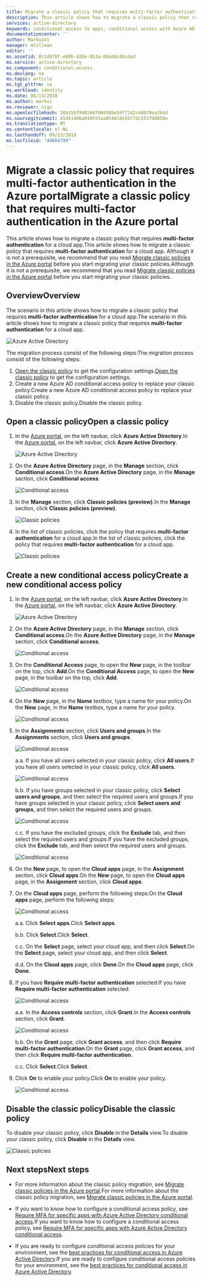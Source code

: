 ```yaml
---
title: Migrate a classic policy that requires multi-factor authentication in the Azure portal | Microsoft Docs
description: This article shows how to migrate a classic policy that requires multi-factor authentication in the Azure portal.
services: active-directory
keywords: conditional access to apps, conditional access with Azure AD, secure access to company resources, conditional access policies
documentationcenter: ''
author: MarkusVi
manager: mtillman
editor: ''
ms.assetid: 8c1d978f-e80b-420e-853a-8bbddc4bcdad
ms.service: active-directory
ms.component: conditional-access
ms.devlang: na
ms.topic: article
ms.tgt_pltfrm: na
ms.workload: identity
ms.date: 06/13/2018
ms.author: markvi
ms.reviewer: nigu
ms.openlocfilehash: 20a15bf94826df0b058be59ff242c46878ea26dd
ms.sourcegitcommit: d1451406a010fd3aa854dc8e5b77dc5537d8050e
ms.translationtype: MT
ms.contentlocale: nl-NL
ms.lasthandoff: 09/13/2018
ms.locfileid: "44864799"
---
```

# <a name="migrate-a-classic-policy-that-requires-multi-factor-authentication-in-the-azure-portal"></a><span data-ttu-id="48583-104">Migrate a classic policy that requires multi-factor authentication in the Azure portal</span><span class="sxs-lookup"><span data-stu-id="48583-104">Migrate a classic policy that requires multi-factor authentication in the Azure portal</span></span> 

<span data-ttu-id="48583-105">This article shows how to migrate a classic policy that requires **multi-factor authentication** for a cloud app.</span><span class="sxs-lookup"><span data-stu-id="48583-105">This article shows how to migrate a classic policy that requires **multi-factor authentication** for a cloud app.</span></span> <span data-ttu-id="48583-106">Although it is not a prerequisite, we recommend that you read [Migrate classic policies in the Azure portal](policy-migration.md) before you start migrating your classic policies.</span><span class="sxs-lookup"><span data-stu-id="48583-106">Although it is not a prerequisite, we recommend that you read [Migrate classic policies in the Azure portal](policy-migration.md) before you start migrating your classic policies.</span></span>


 
## <a name="overview"></a><span data-ttu-id="48583-107">Overview</span><span class="sxs-lookup"><span data-stu-id="48583-107">Overview</span></span> 

<span data-ttu-id="48583-108">The scenario in this article shows how to migrate a classic policy that requires **multi-factor authentication** for a cloud app.</span><span class="sxs-lookup"><span data-stu-id="48583-108">The scenario in this article shows how to migrate a classic policy that requires **multi-factor authentication** for a cloud app.</span></span> 

![Azure Active Directory](./media/policy-migration/33.png)


<span data-ttu-id="48583-110">The migration process consist of the following steps:</span><span class="sxs-lookup"><span data-stu-id="48583-110">The migration process consist of the following steps:</span></span>

1. <span data-ttu-id="48583-111">[Open the classic policy](#open-a-classic-policy) to get the configuration settings.</span><span class="sxs-lookup"><span data-stu-id="48583-111">[Open the classic policy](#open-a-classic-policy) to get the configuration settings.</span></span>
2. <span data-ttu-id="48583-112">Create a new Azure AD conditional access policy to replace your classic policy.</span><span class="sxs-lookup"><span data-stu-id="48583-112">Create a new Azure AD conditional access policy to replace your classic policy.</span></span> 
3. <span data-ttu-id="48583-113">Disable the classic policy.</span><span class="sxs-lookup"><span data-stu-id="48583-113">Disable the classic policy.</span></span>



## <a name="open-a-classic-policy"></a><span data-ttu-id="48583-114">Open a classic policy</span><span class="sxs-lookup"><span data-stu-id="48583-114">Open a classic policy</span></span>

1. <span data-ttu-id="48583-115">In the [Azure portal](https://portal.azure.com), on the left navbar, click **Azure Active Directory**.</span><span class="sxs-lookup"><span data-stu-id="48583-115">In the [Azure portal](https://portal.azure.com), on the left navbar, click **Azure Active Directory**.</span></span>

    ![Azure Active Directory](./media/policy-migration-mfa/01.png)

2. <span data-ttu-id="48583-117">On the **Azure Active Directory** page, in the **Manage** section, click **Conditional access**.</span><span class="sxs-lookup"><span data-stu-id="48583-117">On the **Azure Active Directory** page, in the **Manage** section, click **Conditional access**.</span></span>

    ![Conditional access](./media/policy-migration-mfa/02.png)

3. <span data-ttu-id="48583-119">In the **Manage** section, click **Classic policies (preview)**.</span><span class="sxs-lookup"><span data-stu-id="48583-119">In the **Manage** section, click **Classic policies (preview)**.</span></span>

    ![Classic policies](./media/policy-migration-mfa/12.png)

4. <span data-ttu-id="48583-121">In the list of classic policies, click the policy that requires **multi-factor authentication** for a cloud app.</span><span class="sxs-lookup"><span data-stu-id="48583-121">In the list of classic policies, click the policy that requires **multi-factor authentication** for a cloud app.</span></span>

    ![Classic policies](./media/policy-migration-mfa/13.png)


## <a name="create-a-new-conditional-access-policy"></a><span data-ttu-id="48583-123">Create a new conditional access policy</span><span class="sxs-lookup"><span data-stu-id="48583-123">Create a new conditional access policy</span></span>


1. <span data-ttu-id="48583-124">In the [Azure portal](https://portal.azure.com), on the left navbar, click **Azure Active Directory**.</span><span class="sxs-lookup"><span data-stu-id="48583-124">In the [Azure portal](https://portal.azure.com), on the left navbar, click **Azure Active Directory**.</span></span>

    ![Azure Active Directory](./media/policy-migration/01.png)

2. <span data-ttu-id="48583-126">On the **Azure Active Directory** page, in the **Manage** section, click **Conditional access**.</span><span class="sxs-lookup"><span data-stu-id="48583-126">On the **Azure Active Directory** page, in the **Manage** section, click **Conditional access**.</span></span>

    ![Conditional access](./media/policy-migration/02.png)



3. <span data-ttu-id="48583-128">On the **Conditional Access** page, to open the **New** page, in the toolbar on the top, click **Add**.</span><span class="sxs-lookup"><span data-stu-id="48583-128">On the **Conditional Access** page, to open the **New** page, in the toolbar on the top, click **Add**.</span></span>

    ![Conditional access](./media/policy-migration/03.png)

4. <span data-ttu-id="48583-130">On the **New** page, in the **Name** textbox, type a name for your policy.</span><span class="sxs-lookup"><span data-stu-id="48583-130">On the **New** page, in the **Name** textbox, type a name for your policy.</span></span>

    ![Conditional access](./media/policy-migration/29.png)

5. <span data-ttu-id="48583-132">In the **Assignments** section, click **Users and groups**.</span><span class="sxs-lookup"><span data-stu-id="48583-132">In the **Assignments** section, click **Users and groups**.</span></span>

    ![Conditional access](./media/policy-migration/05.png)

    <span data-ttu-id="48583-134">a.</span><span class="sxs-lookup"><span data-stu-id="48583-134">a.</span></span> <span data-ttu-id="48583-135">If you have all users selected in your classic policy, click **All users**.</span><span class="sxs-lookup"><span data-stu-id="48583-135">If you have all users selected in your classic policy, click **All users**.</span></span> 

    ![Conditional access](./media/policy-migration/35.png)

    <span data-ttu-id="48583-137">b.</span><span class="sxs-lookup"><span data-stu-id="48583-137">b.</span></span> <span data-ttu-id="48583-138">If you have groups selected in your classic policy, click **Select users and groups**, and then select the required users and groups.</span><span class="sxs-lookup"><span data-stu-id="48583-138">If you have groups selected in your classic policy, click **Select users and groups**, and then select the required users and groups.</span></span>

    ![Conditional access](./media/policy-migration/36.png)

    <span data-ttu-id="48583-140">c.</span><span class="sxs-lookup"><span data-stu-id="48583-140">c.</span></span> <span data-ttu-id="48583-141">If you have the excluded groups, click the **Exclude** tab, and then select the required users and groups.</span><span class="sxs-lookup"><span data-stu-id="48583-141">If you have the excluded groups, click the **Exclude** tab, and then select the required users and groups.</span></span> 

    ![Conditional access](./media/policy-migration/37.png)

6. <span data-ttu-id="48583-143">On the **New** page, to open the **Cloud apps** page, in the **Assignment** section, click **Cloud apps**.</span><span class="sxs-lookup"><span data-stu-id="48583-143">On the **New** page, to open the **Cloud apps** page, in the **Assignment** section, click **Cloud apps**.</span></span>

8. <span data-ttu-id="48583-144">On the **Cloud apps** page, perform the following steps:</span><span class="sxs-lookup"><span data-stu-id="48583-144">On the **Cloud apps** page, perform the following steps:</span></span>

    ![Conditional access](./media/policy-migration/08.png)

    <span data-ttu-id="48583-146">a.</span><span class="sxs-lookup"><span data-stu-id="48583-146">a.</span></span> <span data-ttu-id="48583-147">Click **Select apps**.</span><span class="sxs-lookup"><span data-stu-id="48583-147">Click **Select apps**.</span></span>

    <span data-ttu-id="48583-148">b.</span><span class="sxs-lookup"><span data-stu-id="48583-148">b.</span></span> <span data-ttu-id="48583-149">Click **Select**.</span><span class="sxs-lookup"><span data-stu-id="48583-149">Click **Select**.</span></span>

    <span data-ttu-id="48583-150">c.</span><span class="sxs-lookup"><span data-stu-id="48583-150">c.</span></span> <span data-ttu-id="48583-151">On the **Select** page, select your cloud app, and then click **Select**.</span><span class="sxs-lookup"><span data-stu-id="48583-151">On the **Select** page, select your cloud app, and then click **Select**.</span></span>

    <span data-ttu-id="48583-152">d.</span><span class="sxs-lookup"><span data-stu-id="48583-152">d.</span></span> <span data-ttu-id="48583-153">On the **Cloud apps** page, click **Done**.</span><span class="sxs-lookup"><span data-stu-id="48583-153">On the **Cloud apps** page, click **Done**.</span></span>



9. <span data-ttu-id="48583-154">If you have **Require multi-factor authentication** selected:</span><span class="sxs-lookup"><span data-stu-id="48583-154">If you have **Require multi-factor authentication** selected:</span></span>

    ![Conditional access](./media/policy-migration/26.png)

    <span data-ttu-id="48583-156">a.</span><span class="sxs-lookup"><span data-stu-id="48583-156">a.</span></span> <span data-ttu-id="48583-157">In the **Access controls** section, click **Grant**.</span><span class="sxs-lookup"><span data-stu-id="48583-157">In the **Access controls** section, click **Grant**.</span></span>

    ![Conditional access](./media/policy-migration/27.png)

    <span data-ttu-id="48583-159">b.</span><span class="sxs-lookup"><span data-stu-id="48583-159">b.</span></span> <span data-ttu-id="48583-160">On the **Grant** page, click **Grant access**, and then click **Require multi-factor authentication**.</span><span class="sxs-lookup"><span data-stu-id="48583-160">On the **Grant** page, click **Grant access**, and then click **Require multi-factor authentication**.</span></span>

    <span data-ttu-id="48583-161">c.</span><span class="sxs-lookup"><span data-stu-id="48583-161">c.</span></span> <span data-ttu-id="48583-162">Click **Select**.</span><span class="sxs-lookup"><span data-stu-id="48583-162">Click **Select**.</span></span>


10. <span data-ttu-id="48583-163">Click **On** to enable your policy.</span><span class="sxs-lookup"><span data-stu-id="48583-163">Click **On** to enable your policy.</span></span>

    ![Conditional access](./media/policy-migration/30.png)



## <a name="disable-the-classic-policy"></a><span data-ttu-id="48583-165">Disable the classic policy</span><span class="sxs-lookup"><span data-stu-id="48583-165">Disable the classic policy</span></span>

<span data-ttu-id="48583-166">To disable your classic policy, click **Disable** in the **Details** view.</span><span class="sxs-lookup"><span data-stu-id="48583-166">To disable your classic policy, click **Disable** in the **Details** view.</span></span>

![Classic policies](./media/policy-migration-mfa/14.png)



## <a name="next-steps"></a><span data-ttu-id="48583-168">Next steps</span><span class="sxs-lookup"><span data-stu-id="48583-168">Next steps</span></span>

- <span data-ttu-id="48583-169">For more information about the classic policy migration, see [Migrate classic policies in the Azure portal](policy-migration.md).</span><span class="sxs-lookup"><span data-stu-id="48583-169">For more information about the classic policy migration, see [Migrate classic policies in the Azure portal](policy-migration.md).</span></span>


- <span data-ttu-id="48583-170">If you want to know how to configure a conditional access policy, see [Require MFA for specific apps with Azure Active Directory conditional access](app-based-mfa.md).</span><span class="sxs-lookup"><span data-stu-id="48583-170">If you want to know how to configure a conditional access policy, see [Require MFA for specific apps with Azure Active Directory conditional access](app-based-mfa.md).</span></span>

- <span data-ttu-id="48583-171">If you are ready to configure conditional access policies for your environment, see the [best practices for conditional access in Azure Active Directory](best-practices.md).</span><span class="sxs-lookup"><span data-stu-id="48583-171">If you are ready to configure conditional access policies for your environment, see the [best practices for conditional access in Azure Active Directory](best-practices.md).</span></span> 
